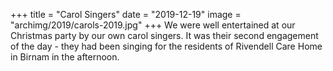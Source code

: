+++
title = "Carol Singers"
date = "2019-12-19"
image = "archimg/2019/carols-2019.jpg"
+++
We were well entertained at our Christmas party by our own carol singers. It was their second engagement of the day - they had been singing for the residents of Rivendell Care Home in Birnam in the afternoon.